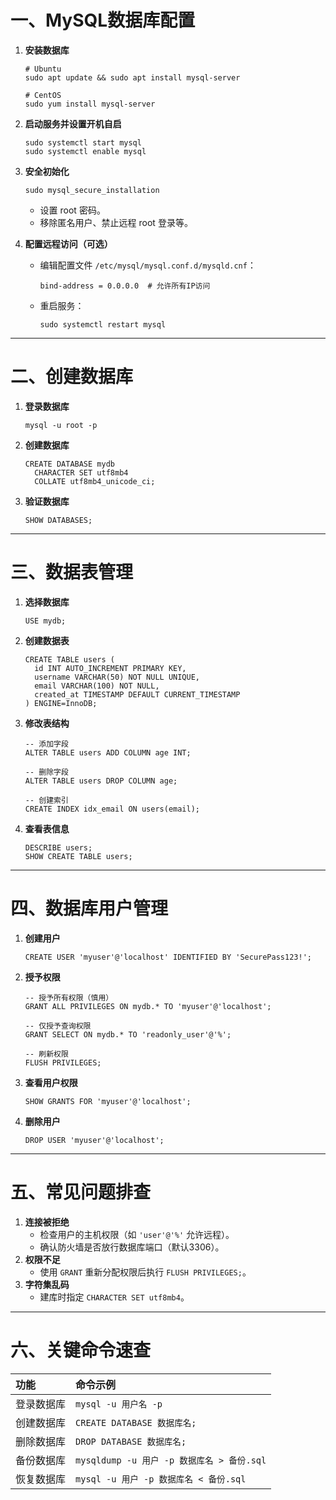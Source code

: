 # **一、MySQL数据库配置**

1. **安装数据库**

   ```
   # Ubuntu
   sudo apt update && sudo apt install mysql-server
   
   # CentOS
   sudo yum install mysql-server
   ```

2. **启动服务并设置开机自启**

   ```
   sudo systemctl start mysql
   sudo systemctl enable mysql
   ```

3. **安全初始化**

   ```
   sudo mysql_secure_installation
   ```

   - 设置 root 密码。
   - 移除匿名用户、禁止远程 root 登录等。

4. **配置远程访问（可选）**

   - 编辑配置文件 `/etc/mysql/mysql.conf.d/mysqld.cnf`：

     ```
     bind-address = 0.0.0.0  # 允许所有IP访问
     ```

   - 重启服务：

     ```
     sudo systemctl restart mysql
     ```

------

# **二、创建数据库**

1. **登录数据库**

   ```
   mysql -u root -p
   ```

2. **创建数据库**

   ```
   CREATE DATABASE mydb 
     CHARACTER SET utf8mb4 
     COLLATE utf8mb4_unicode_ci;
   ```

3. **验证数据库**

   ```
   SHOW DATABASES;
   ```

------

# **三、数据表管理**

1. **选择数据库**

   ```
   USE mydb;
   ```

2. **创建数据表**

   ```
   CREATE TABLE users (
     id INT AUTO_INCREMENT PRIMARY KEY,
     username VARCHAR(50) NOT NULL UNIQUE,
     email VARCHAR(100) NOT NULL,
     created_at TIMESTAMP DEFAULT CURRENT_TIMESTAMP
   ) ENGINE=InnoDB;
   ```

3. **修改表结构**

   ```
   -- 添加字段
   ALTER TABLE users ADD COLUMN age INT;
   
   -- 删除字段
   ALTER TABLE users DROP COLUMN age;
   
   -- 创建索引
   CREATE INDEX idx_email ON users(email);
   ```

4. **查看表信息**

   ```
   DESCRIBE users;
   SHOW CREATE TABLE users;
   ```

------

# **四、数据库用户管理**

1. **创建用户**

   ```
   CREATE USER 'myuser'@'localhost' IDENTIFIED BY 'SecurePass123!';
   ```

2. **授予权限**

   ```
   -- 授予所有权限（慎用）
   GRANT ALL PRIVILEGES ON mydb.* TO 'myuser'@'localhost';
   
   -- 仅授予查询权限
   GRANT SELECT ON mydb.* TO 'readonly_user'@'%';
   
   -- 刷新权限
   FLUSH PRIVILEGES;
   ```

3. **查看用户权限**

   ```
   SHOW GRANTS FOR 'myuser'@'localhost';
   ```

4. **删除用户**

   ```
   DROP USER 'myuser'@'localhost';
   ```

------

# **五、常见问题排查**

1. **连接被拒绝**
   - 检查用户的主机权限（如 `'user'@'%'` 允许远程）。
   - 确认防火墙是否放行数据库端口（默认3306）。
2. **权限不足**
   - 使用 `GRANT` 重新分配权限后执行 `FLUSH PRIVILEGES;`。
3. **字符集乱码**
   - 建库时指定 `CHARACTER SET utf8mb4`。

------

# **六、关键命令速查**

| 功能       | 命令示例                                   |
| :--------- | :----------------------------------------- |
| 登录数据库 | `mysql -u 用户名 -p`                       |
| 创建数据库 | `CREATE DATABASE 数据库名;`                |
| 删除数据库 | `DROP DATABASE 数据库名;`                  |
| 备份数据库 | `mysqldump -u 用户 -p 数据库名 > 备份.sql` |
| 恢复数据库 | `mysql -u 用户 -p 数据库名 < 备份.sql`     |